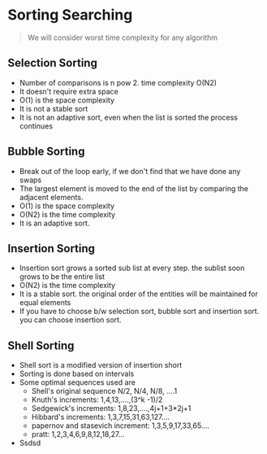 # Sorting Searching

>We will consider worst time complexity for any algorithm

## Selection Sorting
- Number of comparisons is n pow 2. time complexity O(N2)
- It doesn't require extra space
- O(1) is the space complexity
- It is not a stable sort
- It is not an adaptive sort, even when the list is sorted the process continues

## Bubble Sorting
- Break out of the loop early, if we don't find that we have done any swaps
- The largest element is moved to the end of the list by comparing the adjacent elements.
- O(1) is the space complexity
- O(N2) is the time complexity
- It is an adaptive sort.

## Insertion Sorting
- Insertion sort grows a sorted sub list at every step. the sublist soon grows to be the entire list
- O(N2) is the time complexity
- It is a stable sort. the original order of the entities will be maintained for equal elements
- If you have to choose b/w selection sort, bubble sort and insertion sort. you can choose insertion sort.

## Shell Sorting
- Shell sort is a modified version of insertion short
- Sorting is done based on intervals
- Some optimal sequences used are 
    - Shell's original sequence N/2, N/4, N/8, ....1
    - Knuth's increments: 1,4,13,....,(3^k -1)/2
    - Sedgewick's increments: 1,8,23,....,4j+1+3*2j+1
    - Hibbard's increments: 1,3,7,15,31,63,127....
    - papernov and stasevich increment: 1,3,5,9,17,33,65....
    - pratt: 1,2,3,4,6,9,8,12,18,27...
- Ssdsd




